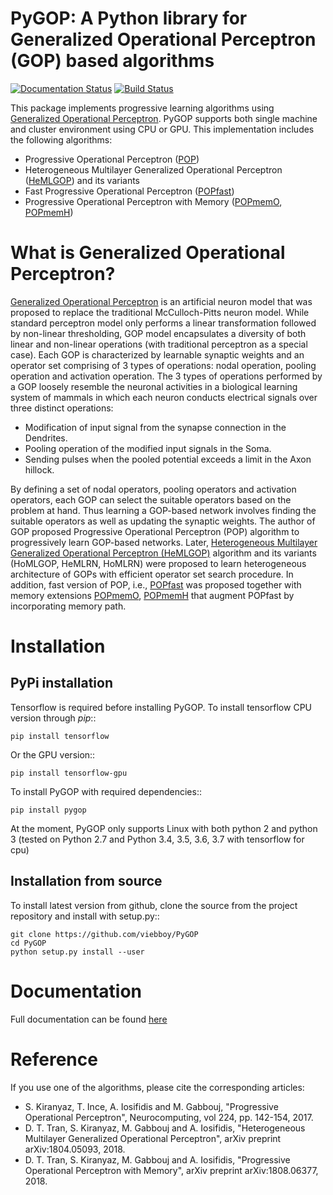 # PyGOP: A Python library for Generalized Operational Perceptron (GOP) based algorithms
[![Documentation Status](https://readthedocs.org/projects/pygop/badge/?version=latest)](http://pygop.readthedocs.io/en/latest/?badge=latest)
[![Build Status](https://travis-ci.org/viebboy/PyGOP.svg?branch=master)](https://travis-ci.org/viebboy/PyGOP)

This package implements progressive learning algorithms using [Generalized Operational Perceptron](https://www.sciencedirect.com/science/article/pii/S0925231216312851). PyGOP supports both single machine and cluster environment using CPU or GPU. This implementation includes the following algorithms:

* Progressive Operational Perceptron ([POP](https://www.sciencedirect.com/science/article/pii/S0925231216312851))
* Heterogeneous Multilayer Generalized Operational Perceptron ([HeMLGOP](https://arxiv.org/abs/1804.05093)) and its variants
* Fast Progressive Operational Perceptron ([POPfast](https://arxiv.org/abs/1808.06377)) 
* Progressive Operational Perceptron with Memory ([POPmemO](https://arxiv.org/abs/1808.06377), [POPmemH](https://arxiv.org/abs/1808.06377))




What is Generalized Operational Perceptron?
===========================================


[Generalized Operational Perceptron](https://www.sciencedirect.com/science/article/pii/S0925231216312851) is an artificial neuron model that was proposed to replace the traditional McCulloch-Pitts neuron model. While standard perceptron model only performs a linear transformation followed by non-linear thresholding, GOP model encapsulates a diversity of both linear and non-linear operations (with traditional perceptron as a special case). Each GOP is characterized by learnable synaptic weights and an operator set comprising of 3 types of operations: nodal operation, pooling operation and activation operation. The 3 types of operations performed by a GOP loosely resemble the neuronal activities in a biological learning system of mammals in which each neuron conducts electrical signals over three distinct operations:

* Modification of input signal from the synapse connection in the Dendrites.
* Pooling operation of the modified input signals in the Soma.
* Sending pulses when the pooled potential exceeds a limit in the Axon hillock.

By defining a set of nodal operators, pooling operators and activation operators, each GOP can select the suitable operators based on the problem at hand. Thus learning a GOP-based network involves finding the suitable operators as well as updating the synaptic weights. The author of GOP proposed Progressive Operational Perceptron (POP) algorithm to progressively learn GOP-based networks. Later, [Heterogeneous Multilayer Generalized Operational Perceptron (HeMLGOP)](https://arxiv.org/pdf/1804.05093.pdf) algorithm and its variants (HoMLGOP, HeMLRN, HoMLRN) were proposed to learn heterogeneous architecture of GOPs with efficient operator set search procedure. In addition, fast version of POP, i.e., [POPfast](https://arxiv.org/pdf/1808.06377.pdf) was proposed together with memory extensions [POPmemO](https://arxiv.org/pdf/1808.06377.pdf), [POPmemH](https://arxiv.org/pdf/1808.06377.pdf) that augment POPfast by incorporating memory path.

Installation
============

PyPi installation
-----------------

Tensorflow is required before installing PyGOP.
To install tensorflow CPU version through *pip*::

    pip install tensorflow

Or the GPU version::

    pip install tensorflow-gpu

To install PyGOP with required dependencies::

    pip install pygop

At the moment, PyGOP only supports Linux with both python 2 and python 3 (tested on Python 2.7 and Python 3.4, 3.5, 3.6, 3.7 with tensorflow for cpu)

Installation from source
------------------------

To install latest version from github, clone the source from the project repository and install with setup.py::

    git clone https://github.com/viebboy/PyGOP
    cd PyGOP
    python setup.py install --user
 

Documentation
=============

Full documentation can be found [here](https://pygop.readthedocs.io)


Reference
=========

If you use one of the algorithms, please cite the corresponding articles:

* S. Kiranyaz, T. Ince, A. Iosifidis and M. Gabbouj, "Progressive Operational Perceptron", Neurocomputing, vol 224, pp. 142-154, 2017.
* D. T. Tran, S. Kiranyaz, M. Gabbouj and A. Iosifidis, "Heterogeneous Multilayer Generalized Operational Perceptron", arXiv preprint arXiv:1804.05093, 2018.
* D. T. Tran, S. Kiranyaz, M. Gabbouj and A. Iosifidis, "Progressive Operational Perceptron with Memory", arXiv preprint arXiv:1808.06377, 2018.


